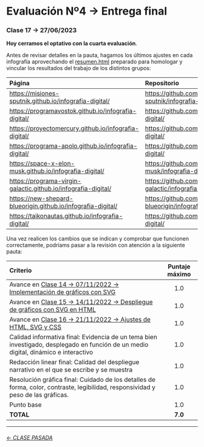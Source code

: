 # Evaluación Nº4 → Entrega final

###  Clase 17 → 27/06/2023

**Hoy cerramos el optativo con la cuarta evaluación**.

Antes de revisar detalles en la pauta, hagamos los últimos ajustes en cada infografía aprovechando el [resumen.html](https://profesorfaco.github.io/dno075-2023-1/clase-17/resumen.html) preparado para homologar y vincular los resultados del trabajo de los distintos grupos:

| Página | Repositorio |
|:-------------|:------------|
| https://misiones-sputnik.github.io/infografia-digital/ | https://github.com/misiones-sputnik/infografia-digital/ | 
| https://programavostok.github.io/infografia-digital/ | https://github.com/programavostok/infografia-digital/ |
| https://proyectomercury.github.io/infografia-digital/ | https://github.com/proyectomercury/infografia-digital/ |
| https://programa-apolo.github.io/infografia-digital/ | https://github.com/programa-apolo/infografia-digital/ |
| https://space-x-elon-musk.github.io/infografia-digital/ | https://github.com/space-x-elon-musk/infografia-digital/ | 
| https://programa-virgin-galactic.github.io/infografia-digital/ | https://github.com/programa-virgin-galactic/infografia-digital/ | 
| https://new-shepard-blueorigin.github.io/infografia-digital/ | https://github.com/new-shepard-blueorigin/infografia-digital/ |
| https://taikonautas.github.io/infografia-digital/ | https://github.com/taikonautas/infografia-digital/ |

Una vez realicen los cambios que se indican y comprobar que funcionen correctamente, podríams pasar a la revisión con atención a la siguiente pauta:

| Criterio | Puntaje máximo |
|:---------|:---------------:|
| Avance en [Clase 14 → 07/11/2022 → Implementación de gráficos con SVG](https://github.com/profesorfaco/dno075-2023-1/tree/main/clase-14) | 1.0 |
| Avance en [Clase 15 → 14/11/2022 → Despliegue de gráficos con SVG en HTML](https://github.com/profesorfaco/dno075-2023-1/tree/main/clase-15) | 1.0 |
| Avance en [Clase 16 → 21/11/2022 → Ajustes de HTML, SVG y CSS](https://github.com/profesorfaco/dno075-2023-1/tree/main/clase-16) | 1.0 |
| Calidad informativa final: Evidencia de un tema bien investigado, desplegado en función de un medio digital, dinámico e interactivo | 1.0 |
| Redacción linear final: Calidad del despliegue narrativo en el que se escribe y se muestra | 1.0 |
| Resolución gráfica final: Cuidado de los detalles de forma, color, contraste, legibilidad, responsividad y peso de las gráficas. | 1.0 |
| Punto base | 1.0 |
| **TOTAL** | **7.0** |

- - - - - - - - - - -

###### [← CLASE PASADA](https://github.com/profesorfaco/dno075-2023-1/tree/main/clase-16)

